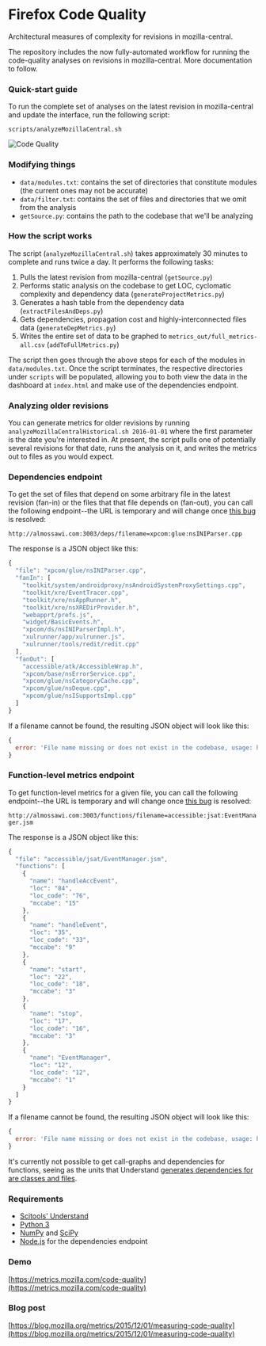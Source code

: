 # Firefox Code Quality
Architectural measures of complexity for revisions in mozilla-central.

The repository includes the now fully-automated workflow for running the code-quality analyses on revisions in mozilla-central.  More documentation to follow.

### Quick-start guide

To run the complete set of analyses on the latest revision in mozilla-central and update the interface, run the following script:

```
scripts/analyzeMozillaCentral.sh 
```

![Code Quality](https://dl.dropboxusercontent.com/u/20109708/code-quality.png "Code Quality")

### Modifying things
* ``data/modules.txt``: contains the set of directories that constitute modules (the current ones may not be accurate)
* ``data/filter.txt``: contains the set of files and directories that we omit from the analysis
* ``getSource.py``: contains the path to the codebase that we'll be analyzing

### How the script works
The script (``analyzeMozillaCentral.sh``) takes approximately 30 minutes to complete and runs twice a day. It performs the following tasks:

1. Pulls the latest revision from mozilla-central (``getSource.py``)
2. Performs static analysis on the codebase to get LOC, cyclomatic complexity and dependency data (``generateProjectMetrics.py``)
3. Generates a hash table from the dependency data (``extractFilesAndDeps.py``)
4. Gets dependencies, propagation cost and highly-interconnected files data (`generateDepMetrics.py`)
5. Writes the entire set of data to be graphed to ``metrics_out/full_metrics-all.csv`` (``addToFullMetrics.py``)

The script then goes through the above steps for each of the modules in ``data/modules.txt``. Once the script terminates, the respective directories under ``scripts`` will be populated, allowing you to both view the data in the dashboard at ``index.html`` and make use of the dependencies endpoint.

### Analyzing older revisions

You can generate metrics for older revisions by running ``analyzeMozillaCentralHistorical.sh 2016-01-01`` where the first parameter is the date you're interested in. At present, the script pulls one of potentially several revisions for that date, runs the analysis on it, and writes the metrics out to files as you would expect.

### Dependencies endpoint

To get the set of files that depend on some arbitrary file in the latest revision (fan-in) or the files that that file depends on (fan-out), you can call the following endpoint--the URL is temporary and will change once [this bug](https://bugzilla.mozilla.org/show_bug.cgi?id=1224318) is resolved:

``http://almossawi.com:3003/deps/filename=xpcom:glue:nsINIParser.cpp``

The response is a JSON object like this:

```javascript
{
  "file": "xpcom/glue/nsINIParser.cpp",
  "fanIn": [
    "toolkit/system/androidproxy/nsAndroidSystemProxySettings.cpp",
    "toolkit/xre/EventTracer.cpp",
    "toolkit/xre/nsAppRunner.h",
    "toolkit/xre/nsXREDirProvider.h",
    "webapprt/prefs.js",
    "widget/BasicEvents.h",
    "xpcom/ds/nsINIParserImpl.h",
    "xulrunner/app/xulrunner.js",
    "xulrunner/tools/redit/redit.cpp"
  ],
  "fanOut": [
    "accessible/atk/AccessibleWrap.h",
    "xpcom/base/nsErrorService.cpp",
    "xpcom/glue/nsCategoryCache.cpp",
    "xpcom/glue/nsDeque.cpp",
    "xpcom/glue/nsISupportsImpl.cpp"
  ]
}
```

If a filename cannot be found, the resulting JSON object will look like this:

```javascript
{
  error: 'File name missing or does not exist in the codebase, usage: https://metrics.mozilla.com/code-quality/dep/?filename=xpcom/glue/nsINIParser.cpp'
}
```

### Function-level metrics endpoint

To get function-level metrics for a given file, you can call the following endpoint--the URL is temporary and will change once [this bug](https://bugzilla.mozilla.org/show_bug.cgi?id=1224318) is resolved:

``http://almossawi.com:3003/functions/filename=accessible:jsat:EventManager.jsm``

The response is a JSON object like this:

```javascript
{
  "file": "accessible/jsat/EventManager.jsm",
  "functions": [
    {
      "name": "handleAccEvent",
      "loc": "84",
      "loc_code": "76",
      "mccabe": "15"
    },
    {
      "name": "handleEvent",
      "loc": "35",
      "loc_code": "33",
      "mccabe": "9"
    },
    {
      "name": "start",
      "loc": "22",
      "loc_code": "18",
      "mccabe": "3"
    },
    {
      "name": "stop",
      "loc": "17",
      "loc_code": "16",
      "mccabe": "3"
    },
    {
      "name": "EventManager",
      "loc": "12",
      "loc_code": "12",
      "mccabe": "1"
    }
  ]
}
```

If a filename cannot be found, the resulting JSON object will look like this:

```javascript
{
  error: 'File name missing or does not exist in the codebase, usage: http://almossawi.com:3003/functions/filename=accessible:jsat:EventManager.jsm'
}
```

It's currently not possible to get call-graphs and dependencies for functions, seeing as the units that Understand [generates dependencies for are classes and files](https://scitools.com/documents/manuals/python/understand.html#Ent-depends).

### Requirements

* [Scitools' Understand](http://scitools.com)
* [Python 3](https://www.python.org/) 
* [NumPy](http://www.numpy.org) and [SciPy](http://www.scipy.org/)
* [Node.js](https://nodejs.org/en/) for the dependencies endpoint
 

### Demo
[https://metrics.mozilla.com/code-quality](https://metrics.mozilla.com/code-quality)

### Blog post
[https://blog.mozilla.org/metrics/2015/12/01/measuring-code-quality](https://blog.mozilla.org/metrics/2015/12/01/measuring-code-quality)
